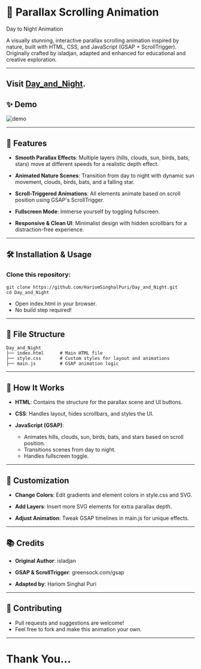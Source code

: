 # 🌄 Parallax Scrolling Animation 
Day to Night Animation 

A visually stunning, interactive parallax scrolling animation inspired by nature, built with HTML, CSS, and JavaScript (GSAP + ScrollTrigger).
Originally crafted by isladjan, adapted and enhanced for educational and creative exploration.

---
Visit [Day_and_Night](https://pages.github.com/).
---
## ✨ Demo


![demo](https://github.com/user-attachments/assets/cea123dd-3c61-44a6-b555-114d853902f9)

---

## 🚀 Features

- __Smooth Parallax Effects__: Multiple layers (hills, clouds, sun, birds, bats, stars) move at different speeds for a realistic depth effect.

- __Animated Nature Scenes__: Transition from day to night with dynamic sun movement, clouds, birds, bats, and a falling star.

- __Scroll-Triggered Animations__: All elements animate based on scroll position using GSAP's ScrollTrigger.

- __Fullscreen Mode__: Immerse yourself by toggling fullscreen.

- __Responsive & Clean UI__: Minimalist design with hidden scrollbars for a distraction-free experience.

--- 

## 🛠️ Installation & Usage
###  Clone this repository:

```
git clone https://github.com/HariomSinghalPuri/Day_and_Night.git
cd Day_and_Night
```

- Open index.html in your browser.
- No build step required!

--- 

## 📁 File Structure
```
Day_and_Night
├── index.html      # Main HTML file
├── style.css       # Custom styles for layout and animations
├── main.js         # GSAP animation logic

```
---
## 📝 How It Works
- __HTML__: Contains the structure for the parallax scene and UI buttons.

- __CSS__: Handles layout, hides scrollbars, and styles the UI.

- __JavaScript (GSAP)__:
   - Animates hills, clouds, sun, birds, bats, and stars based on scroll position.
   - Transitions scenes from day to night.
   - Handles fullscreen toggle.

---
## 🎨 Customization
- **Change Colors**: Edit gradients and element colors in style.css and SVG.

- __Add Layers__: Insert more SVG elements for extra parallax depth.

- **Adjust Animation**: Tweak GSAP timelines in main.js for unique effects.

---

## 📚 Credits
- **Original Author**: isladjan

- **GSAP & ScrollTrigger**: greensock.com/gsap

- **Adapted by**: Hariom Singhal Puri

---

## 🙌 Contributing
- Pull requests and suggestions are welcome!
- Feel free to fork and make this animation your own.

---

# Thank You...

